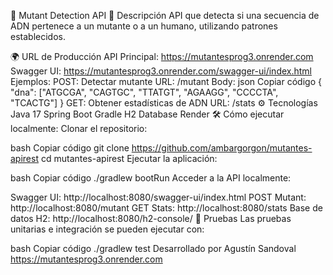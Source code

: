 🧬 Mutant Detection API
📖 Descripción
API que detecta si una secuencia de ADN pertenece a un mutante o a un humano, utilizando patrones establecidos.

🌍 URL de Producción
API Principal: https://mutantesprog3.onrender.com
Swagger UI: https://mutantesprog3.onrender.com/swagger-ui/index.html
Ejemplos:
POST: Detectar mutante
URL: /mutant
Body:
json
Copiar código
{
  "dna": ["ATGCGA", "CAGTGC", "TTATGT", "AGAAGG", "CCCCTA", "TCACTG"]
}
GET: Obtener estadísticas de ADN
URL: /stats
⚙️ Tecnologías
Java 17
Spring Boot
Gradle
H2 Database
Render
🛠️ Cómo ejecutar localmente:
Clonar el repositorio:

bash
Copiar código
git clone https://github.com/ambargorgon/mutantes-apirest
cd mutantes-apirest
Ejecutar la aplicación:

bash
Copiar código
./gradlew bootRun
Acceder a la API localmente:

Swagger UI: http://localhost:8080/swagger-ui/index.html
POST Mutant: http://localhost:8080/mutant
GET Stats: http://localhost:8080/stats
Base de datos H2: http://localhost:8080/h2-console/
🧪 Pruebas
Las pruebas unitarias e integración se pueden ejecutar con:

bash
Copiar código
./gradlew test
Desarrollado por Agustín Sandoval
https://mutantesprog3.onrender.com

